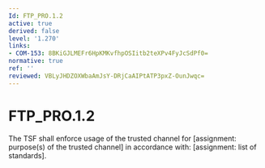 ```yaml
---
Id: FTP_PRO.1.2
active: true
derived: false
level: '1.270'
links:
- COM-153: 8BKiGJLMEFr6HpKMKvfhpOSIitb2teXPv4FyJcSdPf0=
normative: true
ref: ''
reviewed: VBLyJHDZOXWbaAmJsY-DRjCaAIPtATP3pxZ-OunJwqc=
---
```


# FTP_PRO.1.2

The TSF shall enforce usage of the trusted channel for [assignment: purpose(s) of the trusted channel] in accordance with: [assignment: list of standards].